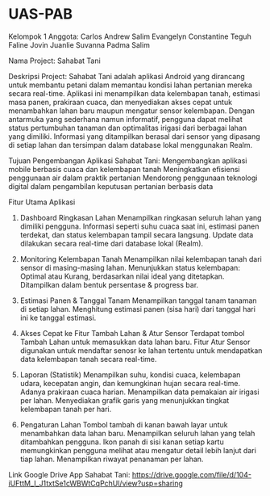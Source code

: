 # UAS-PAB

Kelompok 1 
Anggota:
Carlos Andrew Salim 
Evangelyn Constantine Teguh 
Faline
Jovin Juanlie
Suvanna Padma Salim

Nama Project: Sahabat Tani

Deskripsi Project:
Sahabat Tani adalah aplikasi Android yang dirancang untuk membantu petani dalam memantau kondisi lahan pertanian mereka secara real-time. Aplikasi ini menampilkan data kelembapan tanah, estimasi masa panen, prakiraan cuaca, dan menyediakan akses cepat untuk menambahkan lahan baru maupun mengatur sensor kelembapan. Dengan antarmuka yang sederhana namun informatif, pengguna dapat melihat status pertumbuhan tanaman dan optimalitas irigasi dari berbagai lahan yang dimiliki. Informasi yang ditampilkan berasal dari sensor yang dipasang di setiap lahan dan tersimpan dalam database lokal menggunakan Realm.

Tujuan Pengembangan Aplikasi Sahabat Tani:
Mengembangkan aplikasi mobile berbasis cuaca dan kelembapan tanah
Meningkatkan efisiensi penggunaan air dalam praktik pertanian
Mendorong penggunaan teknologi digital dalam pengambilan keputusan pertanian berbasis data

Fitur Utama Aplikasi
1. Dashboard Ringkasan Lahan
Menampilkan ringkasan seluruh lahan yang dimiliki pengguna.
Informasi seperti suhu cuaca saat ini, estimasi panen terdekat, dan status kelembapan tampil secara langsung.
Update data dilakukan secara real-time dari database lokal (Realm).

2. Monitoring Kelembapan Tanah
Menampilkan nilai kelembapan tanah dari sensor di masing-masing lahan.
Menunjukkan status kelembapan: Optimal atau Kurang, berdasarkan nilai ideal yang ditetapkan.
Ditampilkan dalam bentuk persentase & progress bar.

3. Estimasi Panen & Tanggal Tanam
Menampilkan tanggal tanam tanaman di setiap lahan.
Menghitung estimasi panen (sisa hari) dari tanggal hari ini ke tanggal estimasi.

4. Akses Cepat ke Fitur Tambah Lahan & Atur Sensor
Terdapat tombol Tambah Lahan untuk memasukkan data lahan baru.
Fitur Atur Sensor digunakan untuk mendaftar senosr ke lahan tertentu untuk mendapatkan data kelembapan tanah secara real-time.

5. Laporan (Statistik)
Menampilkan suhu, kondisi cuaca, kelembapan udara, kecepatan angin, dan kemungkinan hujan secara real-time.
Adanya prakiraan cuaca harian.
Menampilkan data pemakaian air irigasi per lahan.
Menyediakan grafik garis yang menunjukkan tingkat kelembapan tanah per hari.
    
7. Pengaturan Lahan
Tombol tambah di kanan bawah layar untuk menambahkan data lahan baru.
Menampilkan seluruh lahan yang telah ditambahkan pengguna.
Ikon panah di sisi kanan setiap kartu memungkinkan pengguna melihat atau mengatur detail lebih lanjut dari tiap lahan.
Menampilkan riwayat penanaman per lahan.


Link Google Drive App Sahabat Tani: https://drive.google.com/file/d/104-iUFttM_I_J1txtSe1cWBWtCqPchUl/view?usp=sharing
